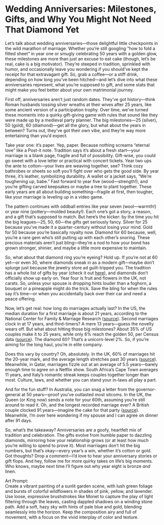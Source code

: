 # Wedding Anniversaries: Milestones, Gifts, and Why You Might Not Need That Diamond Yet

Let’s talk about wedding anniversaries—those delightful little checkpoints in the wild marathon of marriage. Whether you’re still googling “how to fold a fitted sheet” in year one or smugly celebrating 50 years with a golden glow, these milestones are more than just an excuse to eat cake (though, let’s be real, cake is a big motivator). They’re steeped in tradition, sprinkled with humor, and occasionally leave you wondering if you should’ve kept the receipt for that extravagant gift. So, grab a coffee—or a stiff drink, depending on how long you’ve been hitched—and let’s dive into what these anniversaries represent, what you’re supposed to gift, and some stats that might make you feel better about your own matrimonial journey.

First off, anniversaries aren’t just random dates. They’ve got history—think Roman husbands tossing silver wreaths at their wives after 25 years, like some ancient version of a participation trophy. Over time, we’ve turned these moments into a quirky gift-giving game with rules that sound like they were made up by a medieval party planner. The big milestones—25 (silver), 50 (gold), 60 (diamond)—get all the glory, but what about the years in between? Turns out, they’ve got their own vibe, and they’re way more entertaining than you’d expect.

Take year one: it’s paper. Yep, paper. Because nothing screams “eternal love” like a Post-it note. Tradition says it’s about a fresh start—your marriage is a blank page, fragile and full of possibility. Gift-wise, you could go sweet with a love letter or practical with concert tickets. Year two ups the ante to cotton—your lives are weaving together, see? Think cozy bathrobes or sheets so soft you’ll fight over who gets the good side. By year three, it’s leather, symbolizing durability. A wallet or a jacket says, “We’re toughening up, babe.” Fast forward to year five (wood—strength!), and you’re gifting carved keepsakes or maybe a tree to plant together. These early years are all about building something—fragile at first, then tougher, like your marriage is leveling up in a video game.

The pattern continues with oddball entries like year seven (wool—warmth!) or year nine (pottery—molded beauty!). Each one’s got a story, a reason, and a gift that’s supposed to match. But here’s the kicker: by the time you hit the big leagues—25, 50, 60—the gifts get seriously fancy. Silver for 25 because you’ve made it a quarter-century without losing your mind. Gold for 50 because you’re basically royalty now. Diamond for 60 because, well, you’re a rare gem who’s still putting up with each other’s snoring. These precious materials aren’t just bling—they’re a nod to how your bond has grown stronger, shinier, and maybe a little more expensive to maintain.

So, what about that diamond ring you’re eyeing? Hold up. If you’re not at 60 yet—or even 30, where diamonds sneak in as a modern gift—maybe don’t splurge just because the jewelry store ad guilt-tripped you. The tradition has a whole list of gifts by year (check it out [here](https://www.hitched.co.uk/wedding-planning/organising-and-inviting/wedding-anniversaries/)), and diamonds don’t officially show up early on. Year four is fruit and flowers in the UK, not carats. So, unless your spouse is dropping hints louder than a foghorn, a bouquet or a pineapple might do the trick. Save the bling for when the rules say it’s time—or when you accidentally back over their car and need a peace offering.

Now, let’s get real: how long do marriages actually last? In the US, the median duration for a first marriage is about 21 years, according to the National Center for Family & Marriage Research ([source](https://www.bgsu.edu/ncfmr/resources/data/family-profiles/payne-median-duration-marriages-fp-20-16.html)). Second marriages clock in at 17 years, and third-timers? A mere 13 years—guess the novelty wears off. But what about hitting those big milestones? About 35% of US couples make it to 25 years, while only 6% reach the golden 50, per Census data ([source](https://www.census.gov/newsroom/stories/2011/05/marital-status-living-arrangements.html)). The diamond 60? That’s a unicorn-level 2%. So, if you’re aiming for the long haul, you’re in elite company.

Does this vary by country? Oh, absolutely. In the UK, 60% of marriages hit the 20-year mark, and the average length stretches past 30 years ([source](https://www.rainscourt.com/average-length-marriage-uk/)). Meanwhile, in Qatar, marriages fizzle out at an average of 5.5 years—barely enough time to agree on a Netflix show. South Africa’s Cape Town averages 11 years, and Italy’s romantic streak keeps couples together longer than most. Culture, laws, and whether you can stand your in-laws all play a part.

And for the fun stuff? In Australia, you can snag a letter from the governor-general at 50 years—proof you’ve outlasted most sitcoms. In the UK, the Queen (or King now) sends a note for your 60th, assuming you’re still around to read it. Oh, and the longest recorded marriage ever? A British couple clocked 91 years—imagine the cake for that party ([source](https://www.caketoppers.co.uk/pages/wedding-anniversary-names-by-year-list-and-gifts)). Meanwhile, I’m over here wondering if my spouse and I can agree on dinner after 91 days.

So, what’s the takeaway? Anniversaries are a goofy, heartfelt mix of tradition and celebration. The gifts evolve from humble paper to dazzling diamonds, mirroring how your relationship grows (or at least how much you’re willing to spend to prove it). Most marriages don’t hit the big numbers, but that’s okay—every year’s a win, whether it’s cotton or gold. Got thoughts? Drop a comment—I’d love to hear your anniversary stories or gift flops. And hey, follow me for more quirky takes on life’s big moments. Who knows, maybe next time I’ll figure out why year eight is bronze *and* linen.

Art Prompt:  
Create a vibrant painting of a sunlit garden scene, with lush green foliage and bursts of colorful wildflowers in shades of pink, yellow, and lavender. Use loose, expressive brushstrokes like Monet to capture the play of light filtering through the leaves, casting dappled shadows on a winding stone path. Add a soft, hazy sky with hints of pale blue and gold, blending seamlessly into the horizon. Keep the composition airy and full of movement, with a focus on the vivid interplay of color and texture.